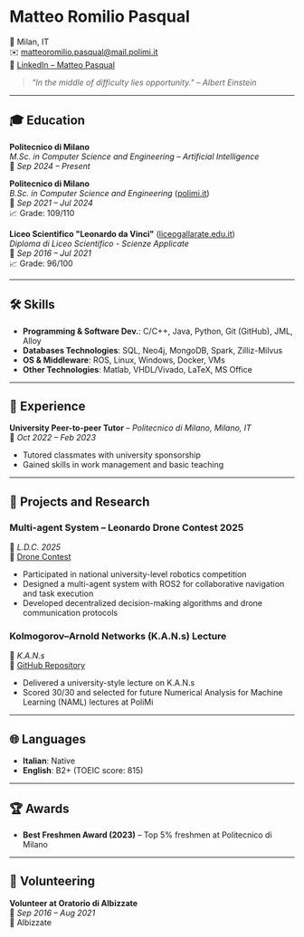 # Matteo Romilio Pasqual

📍 Milan, IT  
✉️ [matteoromilio.pasqual@mail.polimi.it](mailto:matteoromilio.pasqual@mail.polimi.it)  
🔗 [LinkedIn – Matteo Pasqual](https://www.linkedin.com/in/matteo-pasqual-1b5184333/)

> _"In the middle of difficulty lies opportunity." – Albert Einstein_

---

## 🎓 Education

**Politecnico di Milano**  
*M.Sc. in Computer Science and Engineering – Artificial Intelligence*  
📅 _Sep 2024 – Present_

**Politecnico di Milano**  
*B.Sc. in Computer Science and Engineering* ([polimi.it](https://www.polimi.it/))  
📅 _Sep 2021 – Jul 2024_  
📈 Grade: 109/110

**Liceo Scientifico "Leonardo da Vinci"** ([liceogallarate.edu.it](https://www.liceogallarate.edu.it/))  
*Diploma di Liceo Scientifico - Scienze Applicate*  
📅 _Sep 2016 – Jul 2021_  
📈 Grade: 96/100

---

## 🛠 Skills

- **Programming & Software Dev.**: C/C++, Java, Python, Git (GitHub), JML, Alloy  
- **Databases Technologies**: SQL, Neo4j, MongoDB, Spark, Zilliz-Milvus  
- **OS & Middleware**: ROS, Linux, Windows, Docker, VMs  
- **Other Technologies**: Matlab, VHDL/Vivado, LaTeX, MS Office

---

## 👣 Experience

**University Peer-to-peer Tutor** – _Politecnico di Milano, Milano, IT_  
📅 _Oct 2022 – Feb 2023_

- Tutored classmates with university sponsorship  
- Gained skills in work management and basic teaching

---

## 🧪 Projects and Research

### **Multi-agent System – Leonardo Drone Contest 2025**  
📅 _L.D.C. 2025_  
🔗 [Drone Contest](https://www.leonardo.com/it/innovation-technology/open-innovation/drone-contest)

- Participated in national university-level robotics competition  
- Designed a multi-agent system with ROS2 for collaborative navigation and task execution  
- Developed decentralized decision-making algorithms and drone communication protocols

### **Kolmogorov–Arnold Networks (K.A.N.s) Lecture**  
📅 _K.A.N.s_  
🔗 [GitHub Repository](https://github.com/matteopasqual02/KAN-naml.git)

- Delivered a university-style lecture on K.A.N.s  
- Scored 30/30 and selected for future Numerical Analysis for Machine Learning (NAML) lectures at PoliMi

---

## 🌐 Languages

- **Italian**: Native  
- **English**: B2+ (TOEIC score: 815)

---

## 🏆 Awards

- **Best Freshmen Award (2023)** – Top 5% freshmen at Politecnico di Milano

---

## 🌱 Volunteering

**Volunteer at Oratorio di Albizzate**  
📅 _Sep 2016 – Aug 2021_  
📍 Albizzate
